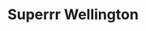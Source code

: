 ---
title: "Superrr Wellington"
order: 4
city: "Wellington"
layout: city
img: "/assets/img/static/batches/Superrr-Wellington.svg"
event_date: "Coming soon!"
event_year: ""
tags: ""
link: '/city/wellington'
deeplink: "false"
---
